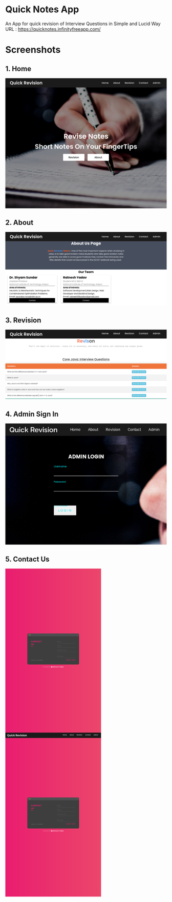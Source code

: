 # Quick Notes App
An App for quick revision of Interview Questions in Simple and Lucid Way
URL : https://quicknotes.infinityfreeapp.com/
# Screenshots
## 1. Home
![image](https://github.com/Mr-Recreator/quicknotesapp/blob/b2802e111d4b2cc59fbcb8c6a40fab1fd1c5e059/Quicknotes%20App%20Home.png)
## 2. About
![image](https://github.com/Mr-Recreator/quicknotesapp/blob/b2802e111d4b2cc59fbcb8c6a40fab1fd1c5e059/Quicknotes%20App%20About.png)
## 3. Revision
![image](https://github.com/Mr-Recreator/quicknotesapp/blob/b2802e111d4b2cc59fbcb8c6a40fab1fd1c5e059/Quicknotes%20App%20Revision.png)
## 4. Admin Sign In
![image](https://github.com/Mr-Recreator/quicknotesapp/blob/b2802e111d4b2cc59fbcb8c6a40fab1fd1c5e059/Quicknotes%20App%20Revision%20ADMIN%20Panel.png)
## 5. Contact Us
![image](https://github.com/Mr-Recreator/quicknotesapp/blob/b2802e111d4b2cc59fbcb8c6a40fab1fd1c5e059/Quicknotes%20App%20Contact.png)
